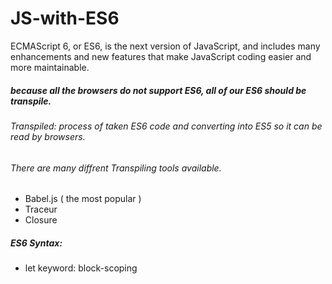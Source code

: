 # JS-with-ES6
ECMAScript 6, or ES6, is the next version of JavaScript, and includes many enhancements and new features that make JavaScript coding easier and more maintainable.

##### because all the browsers do not support ES6, all of our ES6 should be transpile.

###### Transpiled: process of taken ES6 code and converting into ES5 so it can be read by browsers.

###### There are many diffrent Transpiling tools available.
- Babel.js ( the most popular )
- Traceur
- Closure

##### ES6 Syntax:
- let keyword: block-scoping
